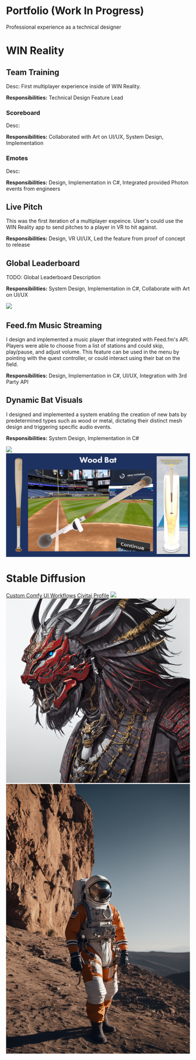 # Portfolio (Work In Progress)
Professional experience as a technical designer

# WIN Reality
## Team Training
Desc: First multiplayer experience inside of WIN Reality.

**Responsibilities:** Technical Design Feature Lead

### Scoreboard
Desc:

**Responsibilities:** Collaborated with Art on UI/UX, System Design, Implementation

### Emotes
Desc:

**Responsibilities:** Design, Implementation in C#, Integrated provided Photon events from engineers

## Live Pitch
This was the first iteration of a multiplayer expeince. User's could use the WIN Reality app to send pitches to a player in VR to hit against.

**Responsibilities:** Design, VR UI/UX, Led the feature from proof of concept to release

## Global Leaderboard
TODO: Global Leaderboard Description

**Responsibilities:** System Design, Implementation in C#, Collaborate with Art on UI/UX

<img src="Assets\Leaderboard.gif">

## Feed.fm Music Streaming
I design and implemented a music player that integrated with Feed.fm's API. Players were able to choose from a list of stations and could skip, play/pause, and adjust volume. This feature can be used in the menu by pointing with the quest controller, or could interact using their bat on the field.

**Responsibilities:** Design, Implementation in C#, UI/UX, Integration with 3rd Party API

## Dynamic Bat Visuals
I designed and implemented a system enabling the creation of new bats by predetermined types such as wood or metal, dictating their distinct mesh design and triggering specific audio events.

**Responsibilities:** System Design, Implementation in C#

<img src="Assets\BatVisuals.gif">
<img src="Assets\WoodBatShowcase.png">

# Stable Diffusion
[Custom Comfy UI Workflows](https://github.com/JacobPoteet/ComfyUI_Workflows)
[Civitai Profile](https://civitai.com/user/JacobPoteet/posts)
<img src="Assets\AI_Image_1.png">
<img src="Assets\AI_Image_2.png">
<img src="Assets\AI_Image_3.png">